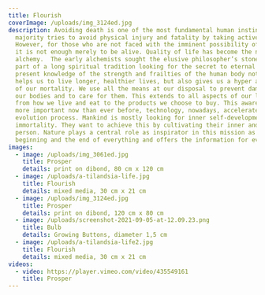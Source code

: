 ```yaml
---
title: Flourish
coverImage: /uploads/img_3124ed.jpg
description: Avoiding death is one of the most fundamental human instincts. The
  majority tries to avoid physical injury and fatality by taking active steps.
  However, for those who are not faced with the imminent possibility of death,
  it is not enough merely to be alive. Quality of life has become the new
  alchemy.  The early alchemists sought the elusive philosopher’s stone and were
  part of a long spiritual tradition looking for the secret to eternal life. Our
  present knowledge of the strength and frailties of the human body not only
  helps us to live longer, healthier lives, but also gives us a hyper awareness
  of our mortality. We use all the means at our disposal to prevent damage to
  our bodies and to care for them. This extends to all aspects of our lives,
  from how we live and eat to the products we choose to buy. This awareness is
  more important now than ever before, technology, nowadays, accelerates the
  evolution process. Mankind is mostly looking for inner self-development and
  immortality. They want to achieve this by cultivating their inner and outer
  person. Nature plays a central role as inspirator in this mission as it is the
  beginning and the end of everything and offers the information for evolution.
images:
  - image: /uploads/img_3061ed.jpg
    title: Prosper
    details: print on dibond, 80 cm x 120 cm
  - image: /uploads/a-tilandsia-life.jpg
    title: Flourish
    details: mixed media, 30 cm x 21 cm
  - image: /uploads/img_3124ed.jpg
    title: Prosper
    details: print on dibond, 120 cm x 80 cm
  - image: /uploads/screenshot-2021-09-05-at-12.09.23.png
    title: Bulb
    details: Growing Buttons, diameter 1,5 cm
  - image: /uploads/a-tilandsia-life2.jpg
    title: Flourish
    details: mixed media, 30 cm x 21 cm
videos:
  - video: https://player.vimeo.com/video/435549161
    title: Prosper
---
```

